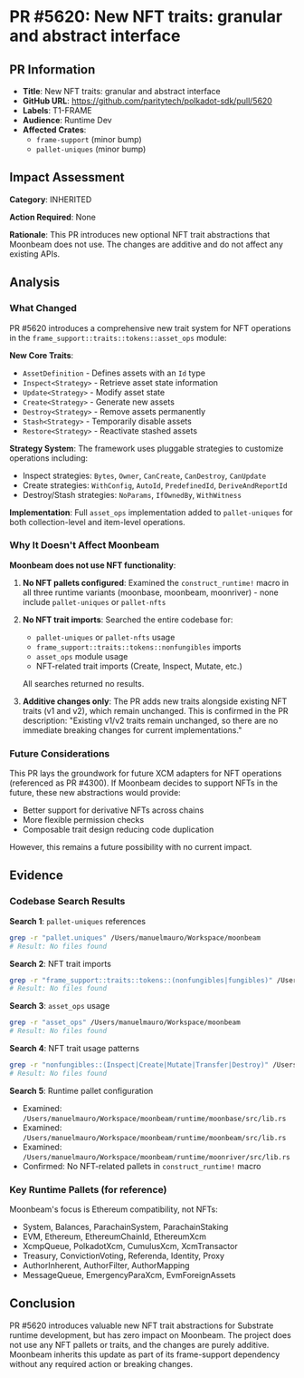 # PR #5620: New NFT traits: granular and abstract interface

## PR Information

- **Title**: New NFT traits: granular and abstract interface
- **GitHub URL**: https://github.com/paritytech/polkadot-sdk/pull/5620
- **Labels**: T1-FRAME
- **Audience**: Runtime Dev
- **Affected Crates**:
  - `frame-support` (minor bump)
  - `pallet-uniques` (minor bump)

## Impact Assessment

**Category**: INHERITED

**Action Required**: None

**Rationale**: This PR introduces new optional NFT trait abstractions that Moonbeam does not use. The changes are additive and do not affect any existing APIs.

## Analysis

### What Changed

PR #5620 introduces a comprehensive new trait system for NFT operations in the `frame_support::traits::tokens::asset_ops` module:

**New Core Traits**:
- `AssetDefinition` - Defines assets with an `Id` type
- `Inspect<Strategy>` - Retrieve asset state information
- `Update<Strategy>` - Modify asset state
- `Create<Strategy>` - Generate new assets
- `Destroy<Strategy>` - Remove assets permanently
- `Stash<Strategy>` - Temporarily disable assets
- `Restore<Strategy>` - Reactivate stashed assets

**Strategy System**: The framework uses pluggable strategies to customize operations including:
- Inspect strategies: `Bytes`, `Owner`, `CanCreate`, `CanDestroy`, `CanUpdate`
- Create strategies: `WithConfig`, `AutoId`, `PredefinedId`, `DeriveAndReportId`
- Destroy/Stash strategies: `NoParams`, `IfOwnedBy`, `WithWitness`

**Implementation**: Full `asset_ops` implementation added to `pallet-uniques` for both collection-level and item-level operations.

### Why It Doesn't Affect Moonbeam

**Moonbeam does not use NFT functionality**:

1. **No NFT pallets configured**: Examined the `construct_runtime!` macro in all three runtime variants (moonbase, moonbeam, moonriver) - none include `pallet-uniques` or `pallet-nfts`

2. **No NFT trait imports**: Searched the entire codebase for:
   - `pallet-uniques` or `pallet-nfts` usage
   - `frame_support::traits::tokens::nonfungibles` imports
   - `asset_ops` module usage
   - NFT-related trait imports (Create, Inspect, Mutate, etc.)

   All searches returned no results.

3. **Additive changes only**: The PR adds new traits alongside existing NFT traits (v1 and v2), which remain unchanged. This is confirmed in the PR description: "Existing v1/v2 traits remain unchanged, so there are no immediate breaking changes for current implementations."

### Future Considerations

This PR lays the groundwork for future XCM adapters for NFT operations (referenced as PR #4300). If Moonbeam decides to support NFTs in the future, these new abstractions would provide:
- Better support for derivative NFTs across chains
- More flexible permission checks
- Composable trait design reducing code duplication

However, this remains a future possibility with no current impact.

## Evidence

### Codebase Search Results

**Search 1**: `pallet-uniques` references
```bash
grep -r "pallet.uniques" /Users/manuelmauro/Workspace/moonbeam
# Result: No files found
```

**Search 2**: NFT trait imports
```bash
grep -r "frame_support::traits::tokens::(nonfungibles|fungibles)" /Users/manuelmauro/Workspace/moonbeam
# Result: No files found
```

**Search 3**: `asset_ops` usage
```bash
grep -r "asset_ops" /Users/manuelmauro/Workspace/moonbeam
# Result: No files found
```

**Search 4**: NFT trait usage patterns
```bash
grep -r "nonfungibles::(Inspect|Create|Mutate|Transfer|Destroy)" /Users/manuelmauro/Workspace/moonbeam
# Result: No files found
```

**Search 5**: Runtime pallet configuration
- Examined: `/Users/manuelmauro/Workspace/moonbeam/runtime/moonbase/src/lib.rs`
- Examined: `/Users/manuelmauro/Workspace/moonbeam/runtime/moonbeam/src/lib.rs`
- Examined: `/Users/manuelmauro/Workspace/moonbeam/runtime/moonriver/src/lib.rs`
- Confirmed: No NFT-related pallets in `construct_runtime!` macro

### Key Runtime Pallets (for reference)

Moonbeam's focus is Ethereum compatibility, not NFTs:
- System, Balances, ParachainSystem, ParachainStaking
- EVM, Ethereum, EthereumChainId, EthereumXcm
- XcmpQueue, PolkadotXcm, CumulusXcm, XcmTransactor
- Treasury, ConvictionVoting, Referenda, Identity, Proxy
- AuthorInherent, AuthorFilter, AuthorMapping
- MessageQueue, EmergencyParaXcm, EvmForeignAssets

## Conclusion

PR #5620 introduces valuable new NFT trait abstractions for Substrate runtime development, but has zero impact on Moonbeam. The project does not use any NFT pallets or traits, and the changes are purely additive. Moonbeam inherits this update as part of its frame-support dependency without any required action or breaking changes.
